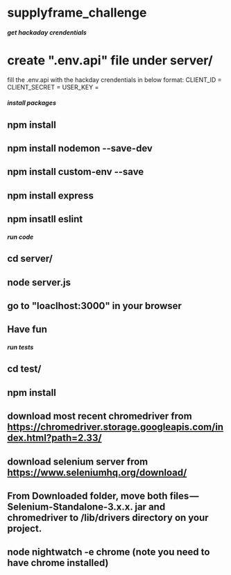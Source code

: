 # supplyframe_challenge

##### get hackaday crendentials
# create ".env.api" file under server/
fill the .env.api with the hackday crendentials in below format:
CLIENT_ID = <your client ID>
CLIENT_SECRET = <your client secrey>
USER_KEY =  <your user key>

##### install packages
## npm install
## npm install nodemon --save-dev
## npm install custom-env --save
## npm install express
## npm insatll eslint

##### run code
## cd server/
## node server.js
## go to "loaclhost:3000" in your browser
## Have fun

##### run tests
## cd test/
## npm install 
## download most recent chromedriver from https://chromedriver.storage.googleapis.com/index.html?path=2.33/
## download selenium server from https://www.seleniumhq.org/download/
## From Downloaded folder, move both files — Selenium-Standalone-3.x.x. jar and chromedriver to /lib/drivers directory on your project.
## node nightwatch -e chrome (note you need to have chrome installed)
